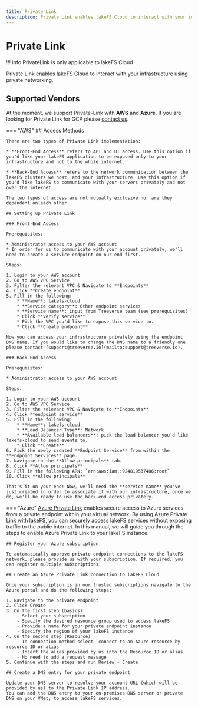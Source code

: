 ```yaml
---
title: Private Link
description: Private Link enables lakeFS Cloud to interact with your infrastructure using private networking.
---
```


# Private Link

!!! info
    PrivateLink is only applicable to lakeFS Cloud

Private Link enables lakeFS Cloud to interact with your infrastructure using private networking.


## Supported Vendors

At the moment, we support Private-Link with **AWS** and **Azure**. If you are looking for Private Link for GCP please [contact us](mailto:support@treeverse.io).

=== "AWS"
    ## Access Methods

    There are two types of Private Link implementation:

    * **Front-End Access** refers to API and UI access. Use this option if you'd like your lakeFS application to be exposed only to your infrastructure and not to the whole internet.

    * **Back-End Access** refers to the network communication between the lakeFS clusters we host, and your infrastructure. Use this option if you'd like lakeFS to communicate with your servers privately and not over the internet.

    The two types of access are not mutually exclusive nor are they dependent on each other.

    ## Setting up Private Link

    ### Front-End Access

    Prerequisites:
    
    * Administrator access to your AWS account
    * In order for us to communicate with your account privately, we'll need to create a service endpoint on our end first.

    Steps:

    1. Login to your AWS account
    2. Go to AWS VPC Service
    3. Filter the relevant VPC & Navigate to **Endpoints**
    4. Click **Create endpoint**
    5. Fill in the following:
        * **Name**: lakefs-cloud
        * **Service category**: Other endpoint services
        * **Service name**: input from Treeverse team (see prerequisites)
        * Click **Verify service**
        * Pick the VPC you'd like to expose this service to.
        * Click **Create endpoint**

    Now you can access your infrastructure privately using the endpoint DNS name. If you would like to change the DNS name to a friendly one please contact [support@treeverse.io](mailto:support@treeverse.io).

    ### Back-End Access

    Prerequisites:
    
    * Administrator access to your AWS account

    Steps:

    1. Login to your AWS account
    2. Go to AWS VPC Service
    3. Filter the relevant VPC & Navigate to **Endpoints**
    4. Click **endpoint service**
    5. Fill in the following:
        * **Name**: lakefs-cloud
        * **Load Balancer Type**: Network
        * **Available load balancers**: pick the load balancer you'd like lakefs-cloud to send events to.
        * Click **Create**
    6. Pick the newly created **Endpoint Service** from within the **Endpoint Services** page.
    7. Navigate to the **Allow principals** tab.
    8. Click **Allow principals**
    9. Fill in the following ARN: `arn:aws:iam::924819537486:root`
    10. Click **Allow principals**

    That's it on your end! Now, we'll need the **service name** you've just created in order to associate it with our infrastructure, once we do, we'll be ready to use the back-end access privately.
 
=== "Azure"
    [Azure Private Link](https://learn.microsoft.com/en-us/azure/private-link/private-link-overview) enables secure access to Azure services from a private endpoint within your virtual network.
    By using Azure Private Link with lakeFS, you can securely access lakeFS services without exposing traffic to the public internet.
    In this manual, we will guide you through the steps to enable Azure Private Link to your lakeFS instance.

    ## Register your Azure subscription

    To automatically approve private endpoint connections to the lakeFS network, please provide us with your subscription. If required, you can register multiple subscriptions.

    ## Create an Azure Private Link connection to lakeFS Cloud

    Once your subscription is in our trusted subscriptions navigate to the Azure portal and do the following steps:

    1. Navigate to the private endpoint
    2. Click Create
    3. On the first step (basics):
        - Select your subscription
        - Specify the desired resource group used to access lakeFS
        - Provide a name for your private endpoint instance
        - Specify the region of your lakeFS instance
    4. On the second step (Resource)
        - In connection method select `connect to an Azure resource by resource ID or alias`
        - Insert the alias provided by us into the Resource ID or alias
        - No need to add a request message
    5. Continue with the steps and run Review + Create

    ## Create a DNS entry for your private endpoint

    Update your DNS server to resolve your account URL (which will be provided by us) to the Private Link IP address.
    You can add the DNS entry to your on-premises DNS server or private DNS on your VNet, to access lakeFS services.
